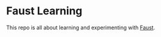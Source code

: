 # Faust Learning

This repo is all about learning and experimenting with [Faust](https://faust.readthedocs.io).
